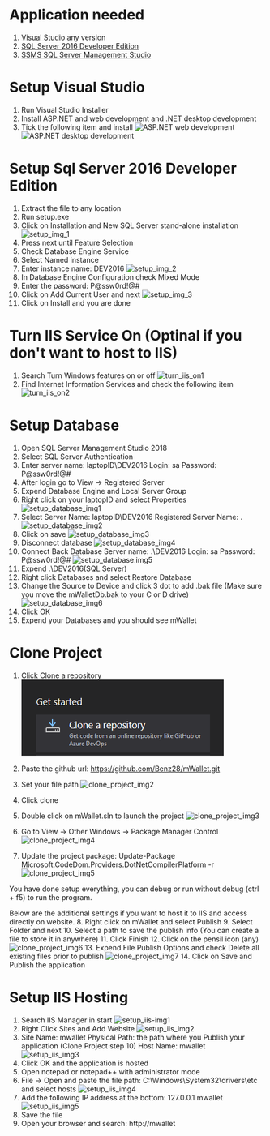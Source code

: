 # Application needed

1. [Visual Studio](https://visualstudio.microsoft.com/vs/) any version 
2. [SQL Server 2016 Developer Edition](https://drive.google.com/file/d/1xoRn5X067lU_IvzPyHBTTyMWfFE5t1BH/view?usp=sharing)
3. [SSMS SQL Server Management Studio](https://aka.ms/ssmsfullsetup)


# Setup Visual Studio

1. Run Visual Studio Installer
2. Install ASP.NET and web development and .NET desktop development
3. Tick the following item and install
![ASP.NET web development](https://drive.google.com/file/d/1vHS09Cw4Su61BhPsxRniV38t68nXF9oi/view?usp=sharing)
![ASP.NET desktop development]()


# Setup Sql Server 2016 Developer Edition

1. Extract the file to any location
2. Run setup.exe
3. Click on Installation and New SQL Server stand-alone installation
![setup_img_1]()
4. Press next until Feature Selection
5. Check Database Engine Service
6. Select Named instance
7. Enter instance name: DEV2016
![setup_img_2]()
8. In Database Engine Configuration check Mixed Mode
9. Enter the password: P@ssw0rd!@#
10. Click on Add Current User and next
![setup_img_3]()
11. Click on Install and you are done


# Turn IIS Service On (Optinal if you don't want to host to IIS)

1. Search Turn Windows features on or off
![turn_iis_on1]()
2. Find Internet Information Services and check the following item
![turn_iis_on2]()


# Setup Database

1. Open SQL Server Management Studio 2018
2. Select SQL Server Authentication
3. Enter server name: laptopID\DEV2016
   Login: sa
   Password: P@ssw0rd!@#
4. After login go to View -> Registered Server
5. Expend Database Engine and Local Server Group
6. Right click on your laptopID and select Properties
![setup_database_img1]()
7. Select Server Name: laptopID\DEV2016
   Registered Server Name: .
![setup_database_img2]()
8. Click on save
![setup_database_img3]()
9. Disconnect database
![setup_database_img4]()
10. Connect Back Database
   Server name: .\DEV2016
   Login: sa
   Password: P@ssw0rd!@#
![setup_database.img5]()
11. Expend .\DEV2016(SQL Server)
12. Right click Databases and select Restore Database
13. Change the Source to Device and click 3 dot to add .bak file (Make sure you move the mWalletDb.bak to your C or D drive)
![setup_database_img6]()
14. Click OK
15. Expend your Databases and you should see mWallet


# Clone Project

1. Click Clone a repository
![clone_project_img1](https://github.com/Benz28/image/blob/main/mWallet_img/clone_project_img1.png)

2. Paste the github url: https://github.com/Benz28/mWallet.git
3. Set your file path
![clone_project_img2]()
4. Click clone
5. Double click on mWallet.sln to launch the project
![clone_project_img3]()
6. Go to View -> Other Windows -> Package Manager Control
![clone_project_img4]()
7. Update the project package: Update-Package Microsoft.CodeDom.Providers.DotNetCompilerPlatform -r
![clone_project_img5]()

You have done setup everything, you can debug or run without debug (ctrl + f5) to run the program.

Below are the additional settings if you want to host it to IIS and access directly on website.
8. Right click on mWallet and select Publish
9. Select Folder and next
10. Select a path to save the publish info (You can create a file to store it in anywhere) 
11. Click Finish
12. Click on the pensil icon (any)
![clone_project_img6]()
13. Expend File Publish Options and check Delete all existing files prior to publish
![clone_project_img7]()
14. Click on Save and Publish the application


# Setup IIS Hosting

1. Search IIS Manager in start
![setup_iis-img1]()
2. Right Click Sites and Add Website
![setup_iis_img2]()
3. Site Name: mwallet
   Physical Path: the path where you Publish your application (Clone Project step 10)
   Host Name: mwallet
![setup_iis_img3]()
4. Click OK and the application is hosted
5. Open notepad or notepad++ with administrator mode
6. File -> Open and paste the file path: C:\Windows\System32\drivers\etc and select hosts
![setup_iis_img4]()
7. Add the following IP address at the bottom: 127.0.0.1 mwallet
![setup_iis_img5]()
8. Save the file
9. Open your browser and search: http://mwallet
